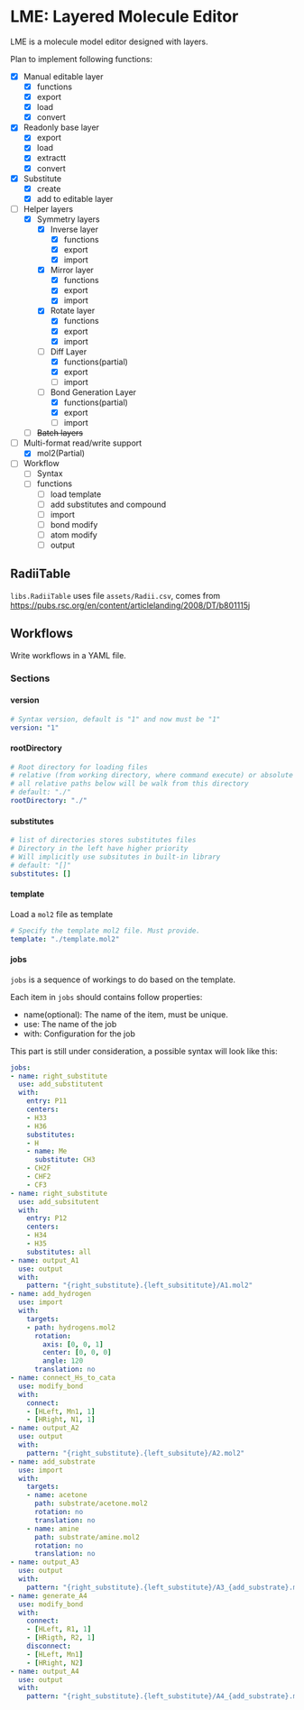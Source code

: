 # LME: Layered Molecule Editor

LME is a molecule model editor designed with layers.

Plan to implement following functions:

- [x] Manual editable layer
  - [x] functions
  - [x] export
  - [x] load
  - [x] convert
- [x] Readonly base layer
  - [x] export
  - [x] load
  - [x] extractt
  - [x] convert
- [x] Substitute
  - [x] create
  - [x] add to editable layer
- [ ] Helper layers
  - [x] Symmetry layers
    - [x] Inverse layer
      - [x] functions
      - [x] export
      - [x] import
    - [x] Mirror layer
      - [x] functions
      - [x] export
      - [x] import
    - [x] Rotate layer 
      - [x] functions
      - [x] export
      - [x] import
    - [ ] Diff Layer
      - [x] functions(partial)
      - [x] export
      - [ ] import
    - [ ] Bond Generation Layer
      - [x] functions(partial)
      - [x] export
      - [ ] import
  - [ ] ~~Batch layers~~
- [ ] Multi-format read/write support
  - [x] mol2(Partial)
- [ ] Workflow
  - [ ] Syntax
  - [ ] functions
    - [ ] load template
    - [ ] add substitutes and compound
    - [ ] import
    - [ ] bond modify
    - [ ] atom modify
    - [ ] output

## RadiiTable

`libs.RadiiTable` uses file `assets/Radii.csv`, comes from <https://pubs.rsc.org/en/content/articlelanding/2008/DT/b801115j>

## Workflows

Write workflows in a YAML file.

### Sections

#### version

```yaml
# Syntax version, default is "1" and now must be "1"
version: "1"
```

#### rootDirectory

```yaml
# Root directory for loading files
# relative (from working directory, where command execute) or absolute
# all relative paths below will be walk from this directory
# default: "./"
rootDirectory: "./"
```

#### substitutes

```yaml  
# list of directories stores substitutes files
# Directory in the left have higher priority
# Will implicitly use subsitutes in built-in library
# default: "[]"
substitutes: []
```

#### template

Load a `mol2` file as template

```yaml
# Specify the template mol2 file. Must provide.
template: "./template.mol2"
```

#### jobs

`jobs` is a sequence of workings to do based on the template.

Each item in `jobs` should contains follow properties:

- name(optional): The name of the item, must be unique.
- use: The name of the job
- with: Configuration for the job

This part is still under consideration, a possible syntax will look like this:

```yaml
jobs:
- name: right_substitute
  use: add_substitutent
  with:
    entry: P11
    centers:
    - H33
    - H36
    substitutes:
    - H
    - name: Me
      substitute: CH3
    - CH2F
    - CHF2
    - CF3
- name: right_substitute
  use: add_subsitutent
  with:
    entry: P12
    centers:
    - H34
    - H35
    substitutes: all
- name: output_A1
  use: output
  with:
    pattern: "{right_substitute}.{left_subsititute}/A1.mol2"
- name: add_hydrogen
  use: import
  with:
    targets: 
    - path: hydrogens.mol2
      rotation:
        axis: [0, 0, 1]
        center: [0, 0, 0]
        angle: 120
      translation: no
- name: connect_Hs_to_cata
  use: modify_bond
  with:
    connect:
    - [HLeft, Mn1, 1]
    - [HRight, N1, 1]
- name: output_A2
  use: output
  with:
    pattern: "{right_substitute}.{left_subsitute}/A2.mol2"
- name: add_substrate
  use: import
  with:
    targets:
    - name: acetone
      path: substrate/acetone.mol2
      rotation: no
      translation: no
    - name: amine
      path: substrate/amine.mol2
      rotation: no
      translation: no
- name: output_A3
  use: output
  with:
    pattern: "{right_substitute}.{left_substitute}/A3_{add_substrate}.mol2"
- name: generate_A4
  use: modify_bond
  with:
    connect:
    - [HLeft, R1, 1]
    - [HRigth, R2, 1]
    disconnect:
    - [HLeft, Mn1]
    - [HRight, N2]
- name: output_A4
  use: output
  with:
    pattern: "{right_substitute}.{left_substitute}/A4_{add_substrate}.mol2"
```
<!-- 
#### add_subsitute (job)

#### import (job)

#### add_atom (job)

#### modify_atom (job)

#### modify_bond (job)

#### output (job) -->
